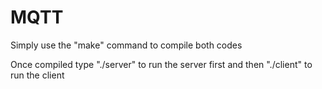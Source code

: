 # MQTT

Simply use the "make" command to compile both codes

Once compiled type "./server" to run the server first and then "./client" to run the client
